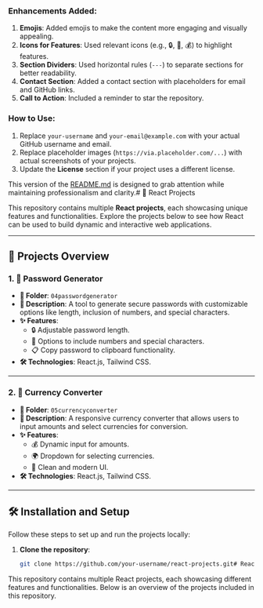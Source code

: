 ### Enhancements Added:

1. **Emojis**: Added emojis to make the content more engaging and visually appealing.
2. **Icons for Features**: Used relevant icons (e.g., 🔒, 🔢, 💰) to highlight features.
3. **Section Dividers**: Used horizontal rules (`---`) to separate sections for better readability.
4. **Contact Section**: Added a contact section with placeholders for email and GitHub links.
5. **Call to Action**: Included a reminder to star the repository.

### How to Use:

1. Replace `your-username` and `your-email@example.com` with your actual GitHub username and email.
2. Replace placeholder images (`https://via.placeholder.com/...`) with actual screenshots of your projects.
3. Update the **License** section if your project uses a different license.

This version of the [README.md](http://_vscodecontentref_/1) is designed to grab attention while maintaining professionalism and clarity.# 🚀 React Projects

This repository contains multiple **React projects**, each showcasing unique features and functionalities. Explore the projects below to see how React can be used to build dynamic and interactive web applications.

---

## 📂 Projects Overview

### 1. 🎯 **Password Generator**

- **📁 Folder**: `04passwordgenerator`
- **📝 Description**: A tool to generate secure passwords with customizable options like length, inclusion of numbers, and special characters.
- **✨ Features**:
  - 🔒 Adjustable password length.
  - 🔢 Options to include numbers and special characters.
  - 📋 Copy password to clipboard functionality.
- **🛠️ Technologies**: React.js, Tailwind CSS.

---

### 2. 💱 **Currency Converter**

- **📁 Folder**: `05currencyconverter`
- **📝 Description**: A responsive currency converter that allows users to input amounts and select currencies for conversion.
- **✨ Features**:
  - 💰 Dynamic input for amounts.
  - 🌍 Dropdown for selecting currencies.
  - 🎨 Clean and modern UI.
- **🛠️ Technologies**: React.js, Tailwind CSS.

---

## 🛠️ Installation and Setup

Follow these steps to set up and run the projects locally:

1. **Clone the repository**:
   ```bash
   git clone https://github.com/your-username/react-projects.git# React Projects
   ```

This repository contains multiple React projects, each showcasing different features and functionalities. Below is an overview of the projects included in this repository.
